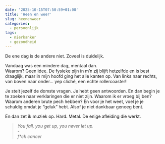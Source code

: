 ```yaml
---
date: '2025-10-15T07:50:59+01:00'
title: 'Heen en weer'
slug: heenenweer
categories:
  - persoonlijk
tags:
  - nierkanker
  - gezondheid
---
```

De ene dag is de andere niet.
Zoveel is duidelijk.

Vandaag was een mindere dag, mentaal dan.  
Waarom? Geen idee. De fysieke pijn in m’n zij blijft hetzelfde en is best draaglijk, maar in mijn hoofd ging het alle kanten op. Van links naar rechts, van boven naar onder... yep cliché, een echte rollercoaster!

Je stelt jezelf de domste vragen.
Je hebt geen antwoorden.
En dan begin je te zoeken naar verklaringen die er niet zijn.
Waarom ik er vroeg bij ben? Waarom anderen brute pech hebben?
En voor je het weet, voel je je schuldig omdat je “geluk” hebt. Alsof je niet dankbaar genoeg bent.

En dan zet ik muziek op.
Hard. Metal.
De enige afleiding die werkt.

> *You fall, you get up, you never let up.* <br /> - <br /> 
> *f\*ck cancer*
